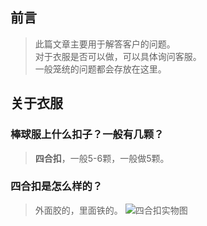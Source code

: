 ## 前言
> 此篇文章主要用于解答客户的问题。  
> 对于衣服是否可以做，可以具体询问客服。  
> 一般笼统的问题都会存放在这里。

## 关于衣服
### 棒球服上什么扣子？一般有几颗？
> **四合扣**，一般5-6颗，一般做5颗。
### 四合扣是怎么样的？
> 外面胶的，里面铁的。
![四合扣实物图](/else/referenceDataImgs/棒球服四合扣.png)

## 
## 